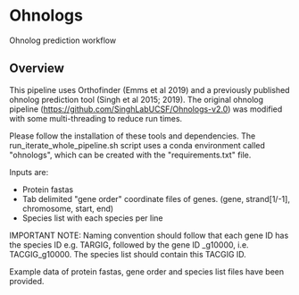 # Ohnologs
Ohnolog prediction workflow


## Overview
This pipeline uses Orthofinder (Emms et al 2019) and a previously published ohnolog prediction tool (Singh et al 2015; 2019). The original ohnolog pipeline (https://github.com/SinghLabUCSF/Ohnologs-v2.0) was modified with some multi-threading to reduce run times.

Please follow the installation of these tools and dependencies. The run_iterate_whole_pipeline.sh script uses a conda environment called "ohnologs", which can be created with the "requirements.txt" file.



Inputs are:
- Protein fastas
- Tab delimited "gene order" coordinate files of genes. (gene, strand[1/-1], chromosome, start, end)
- Species list with each species per line

IMPORTANT NOTE: Naming convention should follow that each gene ID has the species ID e.g. TARGIG, followed by the gene ID _g10000, i.e. TACGIG_g10000. The species list should contain this TACGIG ID.

Example data of protein fastas, gene order and species list files have been provided.

